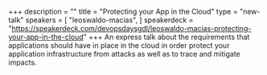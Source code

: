 +++
description = ""
title = "Protecting your App in the Cloud"
type = "new-talk"
speakers = [
        "leoswaldo-macias",
]
speakerdeck = "https://speakerdeck.com/devopsdaysgdl/leoswaldo-macias-protecting-your-app-in-the-cloud"
+++
An express talk about the requirements that applications should have in place in the cloud in order protect your application infrastructure from attacks as well as to trace and mitigate impacts.